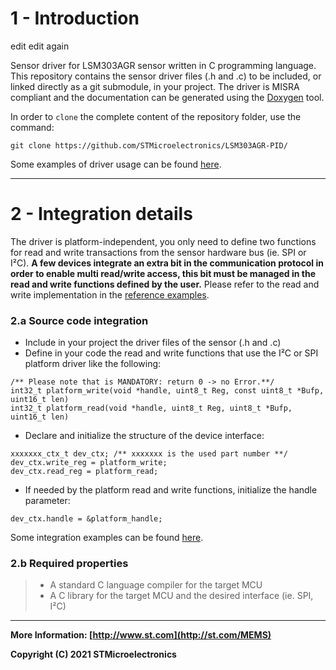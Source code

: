 # 1 - Introduction

edit
edit again

Sensor driver for LSM303AGR sensor written in C programming language. This repository contains the sensor driver files (.h and .c) to be included, or linked directly as a git submodule, in your project. The driver is MISRA compliant and the documentation can be generated using the [Doxygen](http://www.doxygen.org/) tool.

In order to `clone` the complete content of the repository folder, use the command:

```
git clone https://github.com/STMicroelectronics/LSM303AGR-PID/
```

Some examples of driver usage can be found [here](https://github.com/STMicroelectronics/STMems_Standard_C_drivers).

------



# 2 - Integration details

The driver is platform-independent, you only need to define two  functions for read and write transactions from the sensor hardware bus  (ie. SPI or I²C). **A few devices integrate an extra bit in the  communication protocol in order to enable multi read/write access, this  bit must be managed in the read and write functions defined by the user.** Please refer to the read and write implementation in the [reference examples](https://github.com/STMicroelectronics/STMems_Standard_C_drivers/tree/master/lsm303agr_STdC/examples).



### 2.a Source code integration

- Include in your project the driver files of the sensor (.h and .c) 
- Define in your code the read and write functions that use the I²C or SPI platform driver like the following:

```
/** Please note that is MANDATORY: return 0 -> no Error.**/
int32_t platform_write(void *handle, uint8_t Reg, const uint8_t *Bufp, uint16_t len)
int32_t platform_read(void *handle, uint8_t Reg, uint8_t *Bufp, uint16_t len)
```

- Declare and initialize the structure of the device interface:

```
xxxxxxx_ctx_t dev_ctx; /** xxxxxxx is the used part number **/
dev_ctx.write_reg = platform_write;
dev_ctx.read_reg = platform_read;
```

- If needed by the platform read and write functions, initialize the handle parameter:

```
dev_ctx.handle = &platform_handle;
```

Some integration examples can be found [here](https://github.com/STMicroelectronics/STMems_Standard_C_drivers/tree/master/lsm303agr_STdC/examples).

### 2.b Required properties

> - A standard C language compiler for the target MCU
> - A C library for the target MCU and the desired interface (ie. SPI, I²C)

------

**More Information: [http://www.st.com](http://st.com/MEMS)**

**Copyright (C) 2021 STMicroelectronics**